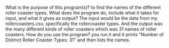 What is the purpose of this program(s)? to find the names of the different roller coaster types.
What does the program do, include what it takes for input, and what it gives as output? The input would be the data from my rollercoasters.csv, specifically the rollercoaster types. 
And the output was the many different kinds of roller coasters which was 31 names of roller coasters.
How do you use the program? you run it and it prints "Number of Distinct Roller Coaster Types: 31" and then lists the names.
